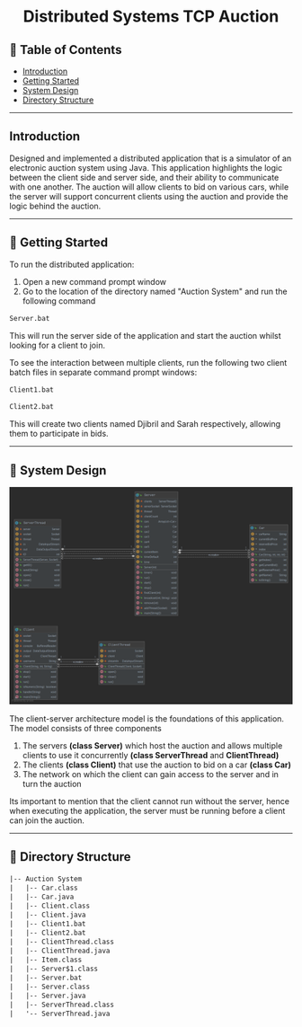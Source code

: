 <div align="center">
  <h1>Distributed Systems TCP Auction</h1>
</div>

<!-- Table of Contents -->

## :notebook_with_decorative_cover: Table of Contents

- [Introduction](#introduction)
- [Getting Started](#toolbox-getting-started)
- [System Design](#triangular_ruler-system-design)
- [Directory Structure](#file_folder-directory-structure)

---

<!-- Features -->

## Introduction

Designed and implemented a distributed application that is a simulator of an electronic auction system using Java. This application highlights the logic between the client side and server side, and their ability to communicate with one another. The auction will allow clients to bid on various cars, while the server will support concurrent clients using the auction and provide the logic behind the auction.

---

<!-- Getting Started -->

## :toolbox: Getting Started

To run the distributed application:

1. Open a new command prompt window
2. Go to the location of the directory named "Auction System" and run the following command

```bash
Server.bat
```

This will run the server side of the application and start the auction whilst looking for a client to join.

To see the interaction between multiple clients, run the following two client batch files in separate command prompt windows:

```bash
Client1.bat
```

```bash
Client2.bat
```

This will create two clients named Djibril and Sarah respectively, allowing them to participate in bids.

---

<!-- System Design -->

## :triangular_ruler: System Design

<img src="classDiagram.png" alt="Class Diagram" />

The client-server architecture model is the foundations of this application. The model consists of three components

1. The servers **(class Server)** which host the auction and allows multiple clients to use it concurrently **(class ServerThread** and **ClientThread)**
2. The clients **(class Client)** that use the auction to bid on a car **(class Car)**
3. The network on which the client can gain access to the server and in turn the auction

Its important to mention that the client cannot run without the server, hence when executing the application, the server must be running before a client can join the auction.

---

<!-- Directory Structure -->

## :file_folder: Directory Structure

```
|-- Auction System
|   |-- Car.class
|   |-- Car.java
|   |-- Client.class
|   |-- Client.java
|   |-- Client1.bat
|   |-- Client2.bat
|   |-- ClientThread.class
|   |-- ClientThread.java
|   |-- Item.class
|   |-- Server$1.class
|   |-- Server.bat
|   |-- Server.class
|   |-- Server.java
|   |-- ServerThread.class
|   '-- ServerThread.java
```
